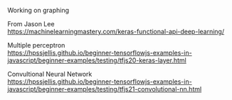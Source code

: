 

Working on graphing


From Jason Lee  
https://machinelearningmastery.com/keras-functional-api-deep-learning/


Multiple perceptron    
https://hpssjellis.github.io/beginner-tensorflowjs-examples-in-javascript/beginner-examples/testing/tfjs20-keras-layer.html



Convultional Neural Network      
https://hpssjellis.github.io/beginner-tensorflowjs-examples-in-javascript/beginner-examples/testing/tfjs21-convolutional-nn.html
